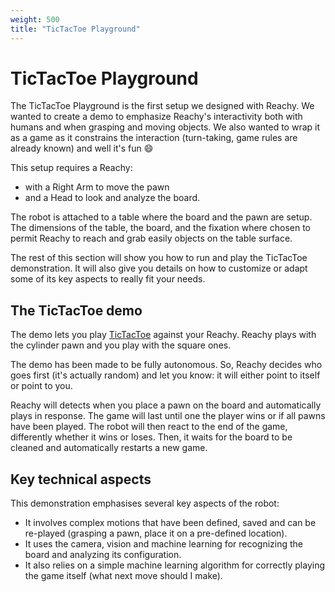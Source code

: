 ```yaml
---
weight: 500
title: "TicTacToe Playground"
---
```


# TicTacToe Playground

The TicTacToe Playground is the first setup we designed with Reachy. We wanted to create a demo to emphasize Reachy's interactivity both with humans and when grasping and moving objects. We also wanted to wrap it as a game as it constrains the interaction (turn-taking, game rules are already known) and well it's fun :smile:

This setup requires a Reachy:
* with a Right Arm to move the pawn
* and a Head to look and analyze the board.

The robot is attached to a table where the board and the pawn are setup. The dimensions of the table, the board, and the fixation where chosen to permit Reachy to reach and grab easily objects on the table surface.

<!-- TODO: image -->

The rest of this section will show you how to run and play the TicTacToe demonstration. It will also give you details on how to customize or adapt some of its key aspects to really fit your needs.

## The TicTacToe demo

The demo lets you play [TicTacToe](https://en.wikipedia.org/wiki/Tic-tac-toe) against your Reachy. Reachy plays with the cylinder pawn and you play with the square ones. 

The demo has been made to be fully autonomous. So, Reachy decides who goes first (it's actually random) and let you know: it will either point to itself or point to you.

Reachy will detects when you place a pawn on the board and automatically plays in response. The game will 
last until one the player wins or if all pawns have been played. The robot will then react to the end of the game, differently whether it wins or loses.
Then, it waits for the board to be cleaned and automatically restarts a new game.

<!-- TODO: full game video -->

## Key technical aspects

This demonstration emphasises several key aspects of the robot:

* It involves complex motions that have been defined, saved and can be re-played (grasping a pawn, place it on a pre-defined location).
* It uses the camera, vision and machine learning for recognizing the board and analyzing its configuration.
* It also relies on a simple machine learning algorithm for correctly playing the game itself (what next move should I make).

